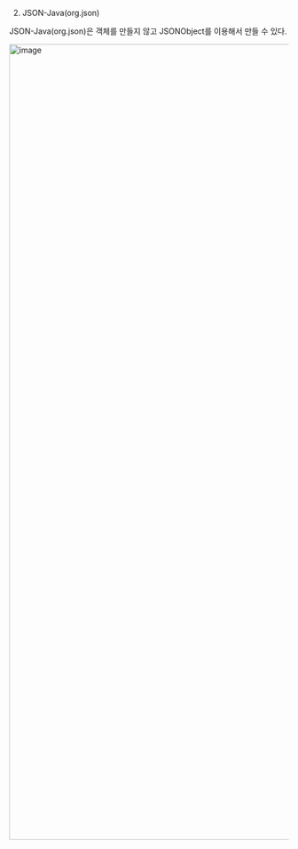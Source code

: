 2. JSON-Java(org.json)

JSON-Java(org.json)은 객체를 만들지 않고 JSONObject를 이용해서 만들 수 있다.


<img width="1432" alt="image" src="https://user-images.githubusercontent.com/56623911/173808345-e22a4a5b-f858-4860-ac2e-899c8c5a4b3b.png">

 